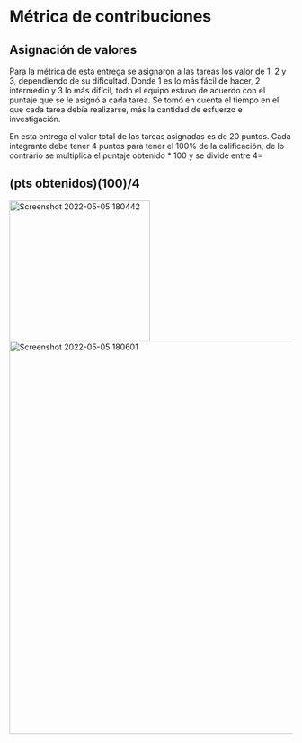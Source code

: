 # Métrica de contribuciones

## Asignación de valores

Para la métrica de esta entrega se asignaron a las tareas los valor de 1, 2 y 3, dependiendo de su dificultad.
Donde 1 es lo más fácil de hacer, 2 intermedio y 3 lo más difícil, todo el equipo estuvo de acuerdo con el 
puntaje que se le asignó a cada tarea. Se tomó en cuenta el tiempo en el que cada tarea debía realizarse, más
la cantidad de esfuerzo e investigación.

En esta entrega el valor total de las tareas asignadas es de 20 puntos. Cada integrante debe tener 
4 puntos para tener el 100% de la calificación, de lo contrario se multiplica el puntaje obtenido * 100
y se divide entre 4=

## (pts obtenidos)(100)/4

<img width="250" alt="Screenshot 2022-05-05 180442" src="https://user-images.githubusercontent.com/91033892/167041281-cf996cdc-fd77-4bd6-957a-ebfec2cf5437.png">

<img width="700" alt="Screenshot 2022-05-05 180601" src="https://user-images.githubusercontent.com/91033892/167041347-32788c27-7f46-43de-82d9-d8512890aed3.png">


